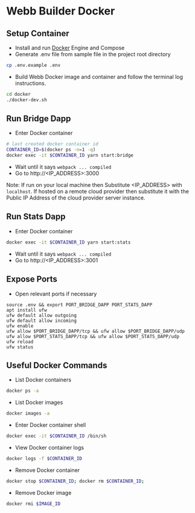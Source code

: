 # Webb Builder Docker

## Setup Container

* Install and run [Docker](https://www.docker.com/) Engine and Compose
* Generate .env file from sample file in the project root directory
```bash
cp .env.example .env
```
* Build Webb Docker image and container and follow the terminal log instructions.
```bash
cd docker
./docker-dev.sh
```

## Run Bridge Dapp

* Enter Docker container
```bash
# last created docker container id
CONTAINER_ID=$(docker ps -n=1 -q)
docker exec -it $CONTAINER_ID yarn start:bridge
```
* Wait until it says `webpack ... compiled`
* Go to http://<IP_ADDRESS>:3000

Note: If run on your local machine then Substitute <IP_ADDRESS> with `localhost`. If hosted on a remote cloud provider then substitute it with the Public IP Address of the cloud provider server instance.

## Run Stats Dapp

* Enter Docker container
```bash
docker exec -it $CONTAINER_ID yarn start:stats
```
* Wait until it says `webpack ... compiled`
* Go to http://<IP_ADDRESS>:3001

## Expose Ports

* Open relevant ports if necessary
```
source .env && export PORT_BRIDGE_DAPP PORT_STATS_DAPP
apt install ufw
ufw default allow outgoing
ufw default allow incoming
ufw enable
ufw allow $PORT_BRIDGE_DAPP/tcp && ufw allow $PORT_BRIDGE_DAPP/udp
ufw allow $PORT_STATS_DAPP/tcp && ufw allow $PORT_STATS_DAPP/udp
ufw reload
ufw status
```

## Useful Docker Commands

* List Docker containers
```bash
docker ps -a
```

* List Docker images
```bash
docker images -a
```

* Enter Docker container shell
```bash
docker exec -it $CONTAINER_ID /bin/sh
```

* View Docker container logs
```bash
docker logs -f $CONTAINER_ID
```

* Remove Docker container
```bash
docker stop $CONTAINER_ID; docker rm $CONTAINER_ID;
```

* Remove Docker image
```bash
docker rmi $IMAGE_ID
```
